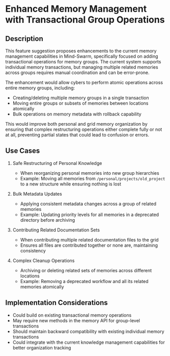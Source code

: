 # Enhanced Memory Management with Transactional Group Operations

## Description
This feature suggestion proposes enhancements to the current memory management capabilities
in Mind-Swarm, specifically focused on adding transactional operations for memory groups.
The current system supports individual memory transactions, but managing multiple related
memories across groups requires manual coordination and can be error-prone.

The enhancement would allow cybers to perform atomic operations across entire memory groups,
including:
- Creating/deleting multiple memory groups in a single transaction
- Moving entire groups or subsets of memories between locations atomically
- Bulk operations on memory metadata with rollback capability

This would improve both personal and grid memory organization by ensuring that complex
restructuring operations either complete fully or not at all, preventing partial states that
could lead to confusion or errors.

## Use Cases
1. Safe Restructuring of Personal Knowledge
    - When reorganizing personal memories into new group hierarchies
    - Example: Moving all memories from `/personal/projects/old_project` to a new structure
      while ensuring nothing is lost

2. Bulk Metadata Updates
    - Applying consistent metadata changes across a group of related memories
    - Example: Updating priority levels for all memories in a deprecated directory before archiving

3. Contributing Related Documentation Sets
    - When contributing multiple related documentation files to the grid
    - Ensures all files are contributed together or none are, maintaining consistency

4. Complex Cleanup Operations
    - Archiving or deleting related sets of memories across different locations
    - Example: Removing a deprecated workflow and all its related memories atomically

## Implementation Considerations
- Could build on existing transactional memory operations
- May require new methods in the memory API for group-level transactions
- Should maintain backward compatibility with existing individual memory transactions
- Could integrate with the current knowledge management capabilities for better organization tracking